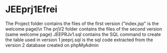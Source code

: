 # JEEprj1Efrei

The Project folder contains the files of the first version ("index.jsp" is the welcome page)\n
The prjV2 folder contains the files of the second version (same welcome page)
JEEPRJv1.sql contains the SQL command to create the table used in version 1
jeeprj.sql is the sql code extracted from the version 2 database created on phpMyAdmin

